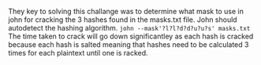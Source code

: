 They key to solving this challange was to determine what mask to use in john for cracking the 3 hashes found in the masks.txt file. John should autodetect the hashing algorithm.
`john --mask'?l?l?d?d?u?u?s' masks.txt`
The time taken to crack will go down significantley as each hash is cracked because each hash is salted meaning that hashes need to be calculated 3 times for each plaintext until one is racked.
